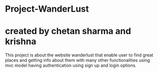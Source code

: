 # Project-WanderLust
# created by chetan sharma and krishna
This project is about the website wanderlust that enable user to find great places and getting info about them with many other functionalities using mvc model having authentication using sign up and login options.
